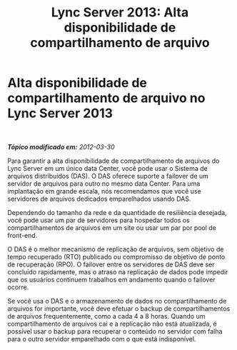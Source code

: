 ﻿---
title: 'Lync Server 2013: Alta disponibilidade de compartilhamento de arquivo'
TOCTitle: Alta disponibilidade de compartilhamento de arquivo
ms:assetid: b8c8d5ec-9397-4128-8d1e-8ec6c30fade7
ms:mtpsurl: https://technet.microsoft.com/pt-br/library/JJ205203(v=OCS.15)
ms:contentKeyID: 49307911
ms.date: 05/19/2016
mtps_version: v=OCS.15
ms.translationtype: HT
---

# Alta disponibilidade de compartilhamento de arquivo no Lync Server 2013

 

_**Tópico modificado em:** 2012-03-30_

Para garantir a alta disponibilidade de compartilhamento de arquivos do Lync Server em um único data Center, você pode usar o Sistema de arquivos distribuídos (DAS). O DAS oferece suporte a failover de um servidor de arquivos para outro no mesmo data Center. Para uma implantação em grande escala, nós recomendamos que você use servidores de arquivos dedicados emparelhados usando DAS.

Dependendo do tamanho da rede e da quantidade de resiliência desejada, você pode usar um par de servidores para hospedar todos os compartilhamentos de arquivos em um site ou usar um par por pool de front-end.

O DAS é o melhor mecanismo de replicação de arquivos, sem objetivo de tempo recuperado (RTO) publicado ou compromisso de objetivo de ponto de recuperação (RPO). O failover entre os servidores de DAS deve ser concluído rapidamente, mas o atraso na replicação de dados pode impedir que os usuários continuem trabalhos em andamento quando o failover ocorre.

Se você usa o DAS e o armazenamento de dados no compartilhamento de arquivos for importante, você deve efetuar o backup de compartilhamentos de arquivos frequentemente, como a cada 4 a 8 horas. Quando um compartilhamento de arquivos cai e a replicação não está atualizada, é possível usar o backup para recuperar o conteúdo no servidor com falha para o outro servidor emparelhado com o que está indisponível.

